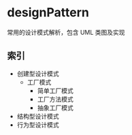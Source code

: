 # designPattern
常用的设计模式解析，包含 UML 类图及实现

## 索引
- 创建型设计模式
    - 工厂模式
        - 简单工厂模式
        - 工厂方法模式
        - 抽象工厂模式
- 结构型设计模式
- 行为型设计模式
